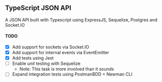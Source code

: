 ## TypeScript JSON API

A JSON API built with Typescript using ExpressJS, Sequelize, Postgres and Socket.IO

#### TODO

- [x] Add support for sockets via Socket.IO
- [x] Add support for internal events via EventEmitter
- [x] Add tests using Jest
- [ ] Enable *unit* testing with Sequelize
    - Note: This task is more involved than it sounds
- [ ] Expand integration tests using PostmanBDD + Newman CLI
